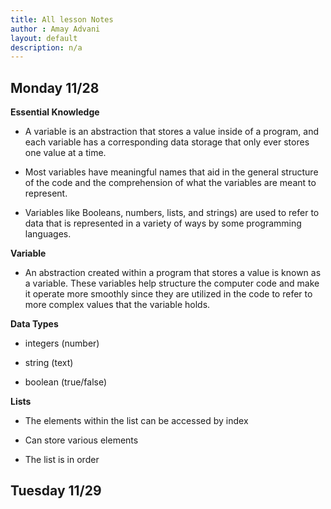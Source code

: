 ```yaml
---
title: All lesson Notes
author : Amay Advani
layout: default
description: n/a
---
```


## Monday 11/28

**Essential Knowledge**

- A variable is an abstraction that stores a value inside of a program, and each variable has a corresponding data storage that only ever stores one value at a time.

- Most variables have meaningful names that aid in the general structure of the code and the comprehension of what the variables are meant to represent.

- Variables like Booleans, numbers, lists, and strings) are used to refer to data that is represented in a variety of ways by some programming languages.

**Variable** 

- An abstraction created within a program that stores a value is known as a variable. These variables help structure the computer code and make it operate more smoothly since they are utilized in the code to refer to more complex values that the variable holds.

**Data Types**

- integers (number)

- string (text)

- boolean (true/false)

**Lists**

- The elements within the list can be accessed by index

- Can store various elements

- The list is in order

## Tuesday 11/29
